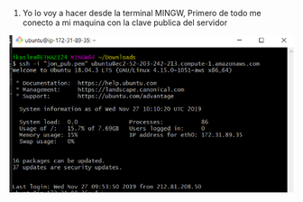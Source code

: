 1. Yo lo voy a hacer desde la terminal MINGW, Primero de todo me conecto a mi maquina con la clave publica del servidor
<img src="images/jon/captura01.png">

